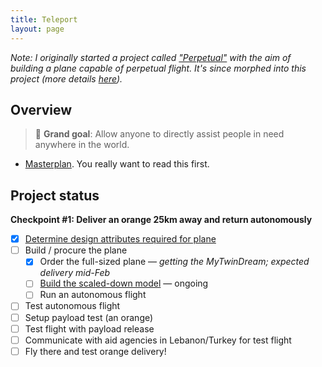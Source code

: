 ```yaml
---
title: Teleport
layout: page
---
```

<em>Note: I originally started a project called ["Perpetual"](/perpetual) with the aim of building a plane capable of perpetual flight. It's since morphed into this project (more details [here](/teleport/masterplan)).</em>

## Overview

> 🎯 **Grand goal**: Allow anyone to directly assist people in need anywhere in the world. 

- [Masterplan](/teleport/masterplan). You really want to read this first.

## Project status

**Checkpoint #1: Deliver an orange 25km away and return autonomously**

- [X] [Determine design attributes required for plane](/teleport/logs/plane-design)
- [ ] Build / procure the plane
  - [X] Order the full-sized plane &mdash; *getting the MyTwinDream; expected delivery mid-Feb*
  - [ ] [Build the scaled-down model](/teleport/logs/build-the-plane/) &mdash; ongoing
  - [ ] Run an autonomous flight
- [ ] Test autonomous flight
- [ ] Setup payload test (an orange)
- [ ] Test flight with payload release
- [ ] Communicate with aid agencies in Lebanon/Turkey for test flight
- [ ] Fly there and test orange delivery!

